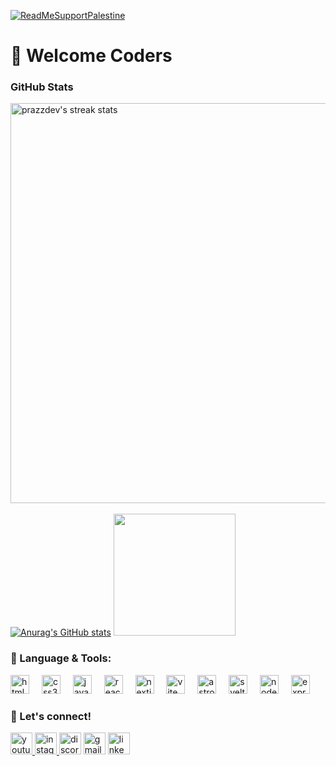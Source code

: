 [![ReadMeSupportPalestine](https://raw.githubusercontent.com/Safouene1/support-palestine-banner/master/banner-support.svg)](https://github.com/Safouene1/support-palestine-banner)

# 🚦 Welcome Coders

### GitHub Stats
<img align="center" width="640px" src="https://github-readme-streak-stats.herokuapp.com/?user=prazzdev&theme=react&fire=FFF&ring=skyblue&currStreakLabel=skyblue&sideNums=skyblue&currStreakNum=skyblue&sideLabels=FFF&hide_border=true&background=2E3440" alt="prazzdev's streak stats"/> <br><br>
[![Anurag's GitHub stats](https://github-readme-stats.vercel.app/api?username=prazzdev)](https://github.com/prazzdev/github-readme-stats)
<img src="https://github-readme-stats.vercel.app/api/top-langs/?username=prazzdev&layout=compact" height=195 />

### 🧰 Language & Tools:
  <div align="left">
   <img src="https://cdn.jsdelivr.net/gh/devicons/devicon/icons/html5/html5-original.svg" height="30" alt="html5 logo"  />
   <img width="12" />
   <img src="https://cdn.jsdelivr.net/gh/devicons/devicon/icons/css3/css3-original.svg" height="30" alt="css3 logo"  />
   <img width="12" />
   <img src="https://cdn.jsdelivr.net/gh/devicons/devicon/icons/javascript/javascript-original.svg" height="30" alt="javascript logo"  />
   <img width="12" />
   <img src="https://cdn.jsdelivr.net/gh/devicons/devicon/icons/react/react-original.svg" height="30" alt="react logo"  />
   <img width="12" />
   <img src="https://cdn.jsdelivr.net/gh/devicons/devicon@latest/icons/nextjs/nextjs-original.svg"  height="30" alt="nextjs logo"   />
   <img width="12" />
   <img src="https://cdn.jsdelivr.net/gh/devicons/devicon@latest/icons/vitejs/vitejs-original.svg"  height="30" alt="vite logo" />
   <img width="12" />
   <img src="https://cdn.jsdelivr.net/gh/devicons/devicon@latest/icons/astro/astro-original.svg"  height="30" alt="astro logo" />
   <img width="12" />
  <img src="https://cdn.jsdelivr.net/gh/devicons/devicon@latest/icons/svelte/svelte-original.svg"  height="30" alt="svelte logo" />
  <img width="12" />
   <img src="https://cdn.jsdelivr.net/gh/devicons/devicon@latest/icons/nodejs/nodejs-original-wordmark.svg"  height="30" alt="nodejs logo" />
   <img width="12" />
   <img src="https://cdn.jsdelivr.net/gh/devicons/devicon@latest/icons/express/express-original.svg" height="30" alt="express logo" />
 </div>

### 📱 Let's connect!
<div align="left">
  <a href="https://youtube.com/@programmer.ngapak" target="_blank">
    <img src="https://img.shields.io/static/v1?message=Youtube&logo=youtube&label=&color=FF0000&logoColor=white&labelColor=&style=for-the-badge" height="35" alt="youtube logo"  />
  </a>
  <a href="https://instagram.com/agungpraz31" target="_blank">
    <img src="https://img.shields.io/static/v1?message=Instagram&logo=instagram&label=&color=E4405F&logoColor=white&labelColor=&style=for-the-badge" height="35" alt="instagram logo"  />
  </a>
  <img src="https://img.shields.io/static/v1?message=Discord&logo=discord&label=&color=7289DA&logoColor=white&labelColor=&style=for-the-badge" height="35" alt="discord logo"  />
  <img src="https://img.shields.io/static/v1?message=Gmail&logo=gmail&label=&color=D14836&logoColor=white&labelColor=&style=for-the-badge" height="35" alt="gmail logo"  />
  <a href="https://linkedin.com/in/agungpraz31" target="_blank">
    <img src="https://img.shields.io/static/v1?message=LinkedIn&logo=linkedin&label=&color=0077B5&logoColor=white&labelColor=&style=for-the-badge" height="35" alt="linkedin logo"  />
  </a>
</div>
